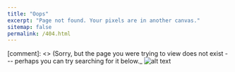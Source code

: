 ```yaml
---
title: "Oops"
excerpt: "Page not found. Your pixels are in another canvas."
sitemap: false
permalink: /404.html
---
```


[comment]: <> (Sorry, but the page you were trying to view does not exist --- perhaps you can try searching for it below._
![alt text](https://github.com/DihanDai/dihandai.github.io/404_dribbble_.png)
<script type="text/javascript">
  var GOOG_FIXURL_LANG = 'en';
  var GOOG_FIXURL_SITE = '{{ site.url }}'
</script>
<script type="text/javascript"
  src="//linkhelp.clients.google.com/tbproxy/lh/wm/fixurl.js">
</script>
